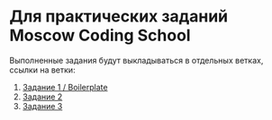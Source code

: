 # Для практических заданий Moscow Coding School
Выполненные задания будут выкладываться в отдельных ветках, ссылки на ветки:
  1. [Задание 1 / Boilerplate](https://github.com/Matrosov-Dmtiry/WebDev_MSC)
  2. [Задание 2](https://github.com/Matrosov-Dmtiry/WebDev_MSC/tree/practice-task-2)
  3. [Задание 3](https://github.com/Matrosov-Dmtiry/WebDev_MSC/tree/practice-task-3)
